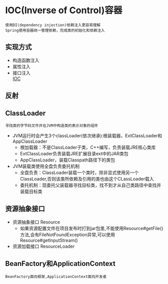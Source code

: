 # IOC(Inverse of Control)容器
    使用DI(dependency injection)依赖注入更容易理解
    Spring使用容器统一管理依赖，完成类的初始化和依赖注入
## 实现方式
* 构造函数注入
* 属性注入
* 接口注入  
[IOC](../src/main/java/com/smart/ioc)
## 反射 
## ClassLoader 
    寻找类的字节码文件并在JVM中构造类的表示对象的组件
* JVM运行时会产生3个classLoader(依次继承):根装载器，ExtClassLoader和AppClassLoader
    * 根加载器：不是ClassLoader子类，C++编写，负责装载JRE核心类库
    * ExtClassLoader负责装载JRE扩展目录ext中的JAR类包
    * AppClassLoader，装载Classpath路径下的类包
* JVM装载类使用全盘负责委托机制
    * 全盘负责：ClassLoader装载一个类时，除非显式使用另一个ClassLoader,否则该类所依赖及引用的类也由这个CLassLoader载入
    * 委托机制：现委托父装载器寻找目标类，找不到才从自己类路径中查找并装载目标类
## 资源抽象接口
* 资源抽象接口 Resource
    * 如果资源配置文件在项目发布时打到jar包里,不能使用Resource#getFile()方法,会有FileNotFoundException异常,可以使用Resource#getInputStream()
* 资源加载接口 ResourceLoader
## BeanFactory和ApplicationContext
    BeanFactory面向框架,ApplicationContext面向开发者


